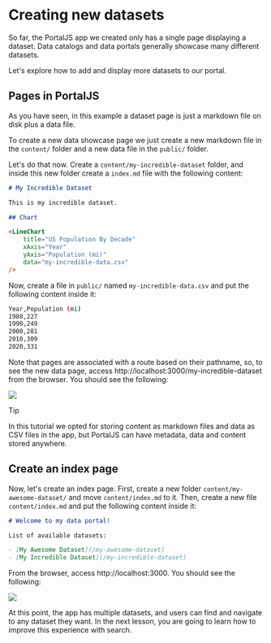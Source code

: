 <NextSeo title="Creating new datasets - PortalJS" />

# Creating new datasets

So far, the PortalJS app we created only has a single page displaying a dataset. Data catalogs and data portals generally showcase many different datasets.

Let's explore how to add and display more datasets to our portal.

## Pages in PortalJS

As you have seen, in this example a dataset page is just a markdown file on disk plus a data file.

To create a new data showcase page we just create a new markdown file in the `content/` folder and a new data file in the `public/` folder. 

Let's do that now. Create a `content/my-incredible-dataset` folder, and inside this new folder create a `index.md` file with the following content:

```markdown
# My Incredible Dataset

This is my incredible dataset.

## Chart 

<LineChart 
    title="US Population By Decade"  
    xAxis="Year"
    yAxis="Population (mi)" 
    data="my-incredible-data.csv"
/>
```

Now, create a file in `public/` named `my-incredible-data.csv` and put the following content inside it:

```bash
Year,Population (mi)
1980,227
1990,249
2000,281
2010,309
2020,331
```

Note that pages are associated with a route based on their pathname, so, to see the new data page, access http://localhost:3000/my-incredible-dataset from the browser. You should see the following:

<img src="/assets/docs/my-incredible-dataset.png" />

> [!tip]
> In this tutorial we opted for storing content as markdown files and data as CSV files in the app, but PortalJS can have metadata, data and content stored anywhere.

## Create an index page

Now, let's create an index page. First, create a new folder `content/my-awesome-dataset/` and move `content/index.md` to it. Then, create a new file `content/index.md` and put the following content inside it:

```markdown
# Welcome to my data portal!

List of available datasets:

- [My Awesome Dataset](/my-awesome-dataset)
- [My Incredible Dataset](/my-incredible-dataset)

```

From the browser, access http://localhost:3000. You should see the following:

<img src="/assets/docs/datasets-index-page.png" />

At this point, the app has multiple datasets, and users can find and navigate to any dataset they want. In the next lesson, you are going to learn how to improve this experience with search.

<DocsPagination prev="/docs" next="/docs/searching-datasets" />
